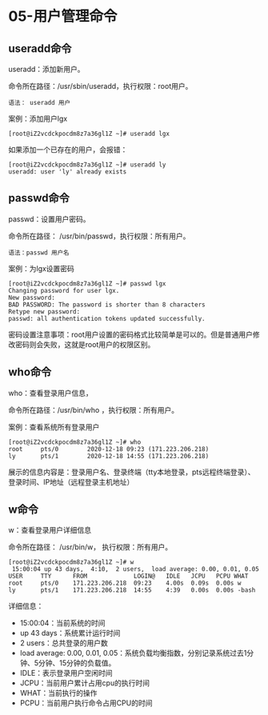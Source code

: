 # 05-用户管理命令


## useradd命令

useradd：添加新用户。

命令所在路径：/usr/sbin/useradd，执行权限：root用户。

```
语法： useradd 用户
```

案例：添加用户lgx

```
[root@iZ2vcdckpocdm8z7a36gl1Z ~]# useradd lgx
```

如果添加一个已存在的用户，会报错：
```
[root@iZ2vcdckpocdm8z7a36gl1Z ~]# useradd ly
useradd: user 'ly' already exists
```


## passwd命令


passwd：设置用户密码。

命令所在路径： /usr/bin/passwd，执行权限：所有用户。

```
语法：passwd 用户名
```

案例：为lgx设置密码
```
[root@iZ2vcdckpocdm8z7a36gl1Z ~]# passwd lgx
Changing password for user lgx.
New password: 
BAD PASSWORD: The password is shorter than 8 characters
Retype new password: 
passwd: all authentication tokens updated successfully.
```

密码设置注意事项：root用户设置的密码格式比较简单是可以的。但是普通用户修改密码则会失败，这就是root用户的权限区别。


## who命令

who：查看登录用户信息，

命令所在路径：/usr/bin/who ，执行权限：所有用户。

案例：查看系统所有登录用户

```
[root@iZ2vcdckpocdm8z7a36gl1Z ~]# who
root     pts/0        2020-12-18 09:23 (171.223.206.218)
ly       pts/1        2020-12-18 14:55 (171.223.206.218)
```

展示的信息内容是：登录用户名、登录终端（tty本地登录，pts远程终端登录）、登录时间、IP地址（远程登录主机地址）



## w命令


w：查看登录用户详细信息

命令所在路径： /usr/bin/w， 执行权限：所有用户。


```
[root@iZ2vcdckpocdm8z7a36gl1Z ~]# w
 15:00:04 up 43 days,  4:10,  2 users,  load average: 0.00, 0.01, 0.05
USER     TTY      FROM             LOGIN@   IDLE   JCPU   PCPU WHAT
root     pts/0    171.223.206.218  09:23    4.00s  0.09s  0.00s w
ly       pts/1    171.223.206.218  14:55    4:39   0.00s  0.00s -bash
```


详细信息：

-  15:00:04：当前系统的时间
-  up 43 days：系统累计运行时间
-  2 users：总共登录的用户数
-  load average: 0.00, 0.01, 0.05：系统负载均衡指数，分别记录系统过去1分钟、5分钟、15分钟的负载值。
-  IDLE：表示登录用户空闲时间
-  JCPU：当前用户累计占用cpu的执行时间
-  WHAT：当前执行的操作
-  PCPU：当前用户执行命令占用CPU的时间

